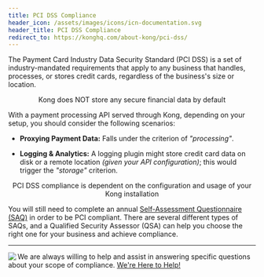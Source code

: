 ```yaml
---
title: PCI DSS Compliance
header_icon: /assets/images/icons/icn-documentation.svg
header_title: PCI DSS Compliance
redirect_to: https://konghq.com/about-kong/pci-dss/
---
```


The Payment Card Industry Data Security Standard (PCI DSS) is a set of industry-mandated requirements that apply to any business that handles, processes, or stores credit cards, regardless of the business's size or location.

<div class="alert alert-success">
  <center><stromg>Kong does NOT store any secure financial data by default</stromg></center>
</div>

With a payment processing API served through Kong, depending on your setup, you should consider the following scenarios:

- **Proxying Payment Data:** Falls under the criterion of *"processing"*.

- **Logging & Analytics:** A logging plugin might store credit card data on disk or a remote location *(given your API configuration)*; this would trigger the *"storage"* criterion.

<div class="alert alert-warning">
  <center>PCI DSS compliance is dependent on the configuration and usage of your Kong installation</center>
</div>

You will still need to complete an annual [Self-Assessment Questionnaire (SAQ)](https://www.pcisecuritystandards.org/merchants/self_assessment_form.php) in order to be PCI compliant. There are several different types of SAQs, and a Qualified Security Assessor (QSA) can help you choose the right one for your business and achieve compliance. 

---

<div class="help">
  <img align="left" src="/assets/images/icons/icn-lifesaver.svg"/> We are always willing to help and assist in answering specific questions about your scope of compliance. <a href="mailto:sales@konghq.com">We're Here to Help!</a>
</div>

